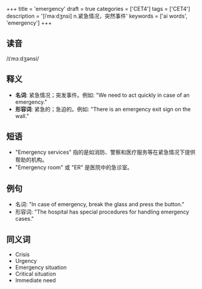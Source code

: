 +++
title = 'emergency'
draft = true
categories = ['CET4']
tags = ['CET4']
description = '[iˈməːdʒnsi] n.紧急情况，突然事件'
keywords = ['ai words', 'emergency']
+++

## 读音
/ɪˈmɜːdʒənsi/

## 释义
- **名词**: 紧急情况；突发事件。例如: "We need to act quickly in case of an emergency."
- **形容词**: 紧急的；急迫的。例如: "There is an emergency exit sign on the wall."

## 短语
- "Emergency services" 指的是如消防、警察和医疗服务等在紧急情况下提供帮助的机构。
- "Emergency room" 或 "ER" 是医院中的急诊室。

## 例句
- 名词: "In case of emergency, break the glass and press the button."
- 形容词: "The hospital has special procedures for handling emergency cases."

## 同义词
- Crisis
- Urgency
- Emergency situation
- Critical situation
- Immediate need
